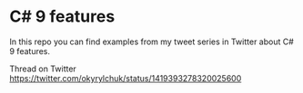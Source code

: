 # C# 9 features
In this repo you can find examples from my tweet series in Twitter about C# 9 features.

Thread on Twitter https://twitter.com/okyrylchuk/status/1419393278320025600
